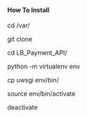 #### How To Install

cd /var/

git clone

cd LB_Payment_API/


python -m virtualenv env

cp uwsgi env/bin/

source env/bin/activate

deactivate

